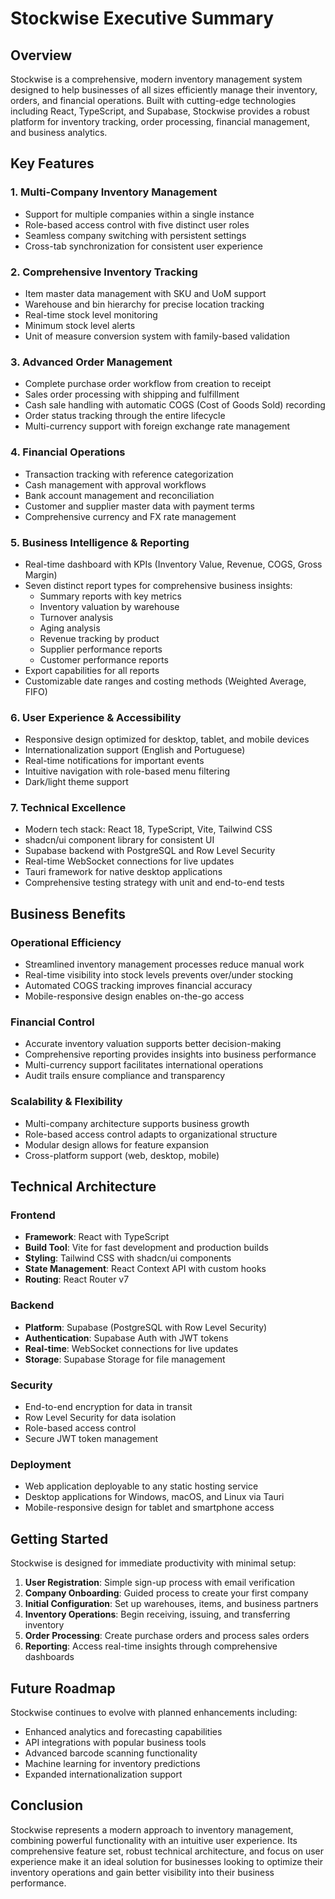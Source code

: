 # Stockwise Executive Summary

## Overview

Stockwise is a comprehensive, modern inventory management system designed to help businesses of all sizes efficiently manage their inventory, orders, and financial operations. Built with cutting-edge technologies including React, TypeScript, and Supabase, Stockwise provides a robust platform for inventory tracking, order processing, financial management, and business analytics.

## Key Features

### 1. Multi-Company Inventory Management
- Support for multiple companies within a single instance
- Role-based access control with five distinct user roles
- Seamless company switching with persistent settings
- Cross-tab synchronization for consistent user experience

### 2. Comprehensive Inventory Tracking
- Item master data management with SKU and UoM support
- Warehouse and bin hierarchy for precise location tracking
- Real-time stock level monitoring
- Minimum stock level alerts
- Unit of measure conversion system with family-based validation

### 3. Advanced Order Management
- Complete purchase order workflow from creation to receipt
- Sales order processing with shipping and fulfillment
- Cash sale handling with automatic COGS (Cost of Goods Sold) recording
- Order status tracking through the entire lifecycle
- Multi-currency support with foreign exchange rate management

### 4. Financial Operations
- Transaction tracking with reference categorization
- Cash management with approval workflows
- Bank account management and reconciliation
- Customer and supplier master data with payment terms
- Comprehensive currency and FX rate management

### 5. Business Intelligence & Reporting
- Real-time dashboard with KPIs (Inventory Value, Revenue, COGS, Gross Margin)
- Seven distinct report types for comprehensive business insights:
  - Summary reports with key metrics
  - Inventory valuation by warehouse
  - Turnover analysis
  - Aging analysis
  - Revenue tracking by product
  - Supplier performance reports
  - Customer performance reports
- Export capabilities for all reports
- Customizable date ranges and costing methods (Weighted Average, FIFO)

### 6. User Experience & Accessibility
- Responsive design optimized for desktop, tablet, and mobile devices
- Internationalization support (English and Portuguese)
- Real-time notifications for important events
- Intuitive navigation with role-based menu filtering
- Dark/light theme support

### 7. Technical Excellence
- Modern tech stack: React 18, TypeScript, Vite, Tailwind CSS
- shadcn/ui component library for consistent UI
- Supabase backend with PostgreSQL and Row Level Security
- Real-time WebSocket connections for live updates
- Tauri framework for native desktop applications
- Comprehensive testing strategy with unit and end-to-end tests

## Business Benefits

### Operational Efficiency
- Streamlined inventory management processes reduce manual work
- Real-time visibility into stock levels prevents over/under stocking
- Automated COGS tracking improves financial accuracy
- Mobile-responsive design enables on-the-go access

### Financial Control
- Accurate inventory valuation supports better decision-making
- Comprehensive reporting provides insights into business performance
- Multi-currency support facilitates international operations
- Audit trails ensure compliance and transparency

### Scalability & Flexibility
- Multi-company architecture supports business growth
- Role-based access control adapts to organizational structure
- Modular design allows for feature expansion
- Cross-platform support (web, desktop, mobile)

## Technical Architecture

### Frontend
- **Framework**: React with TypeScript
- **Build Tool**: Vite for fast development and production builds
- **Styling**: Tailwind CSS with shadcn/ui components
- **State Management**: React Context API with custom hooks
- **Routing**: React Router v7

### Backend
- **Platform**: Supabase (PostgreSQL with Row Level Security)
- **Authentication**: Supabase Auth with JWT tokens
- **Real-time**: WebSocket connections for live updates
- **Storage**: Supabase Storage for file management

### Security
- End-to-end encryption for data in transit
- Row Level Security for data isolation
- Role-based access control
- Secure JWT token management

### Deployment
- Web application deployable to any static hosting service
- Desktop applications for Windows, macOS, and Linux via Tauri
- Mobile-responsive design for tablet and smartphone access

## Getting Started

Stockwise is designed for immediate productivity with minimal setup:

1. **User Registration**: Simple sign-up process with email verification
2. **Company Onboarding**: Guided process to create your first company
3. **Initial Configuration**: Set up warehouses, items, and business partners
4. **Inventory Operations**: Begin receiving, issuing, and transferring inventory
5. **Order Processing**: Create purchase orders and process sales orders
6. **Reporting**: Access real-time insights through comprehensive dashboards

## Future Roadmap

Stockwise continues to evolve with planned enhancements including:
- Enhanced analytics and forecasting capabilities
- API integrations with popular business tools
- Advanced barcode scanning functionality
- Machine learning for inventory predictions
- Expanded internationalization support

## Conclusion

Stockwise represents a modern approach to inventory management, combining powerful functionality with an intuitive user experience. Its comprehensive feature set, robust technical architecture, and focus on user experience make it an ideal solution for businesses looking to optimize their inventory operations and gain better visibility into their business performance.